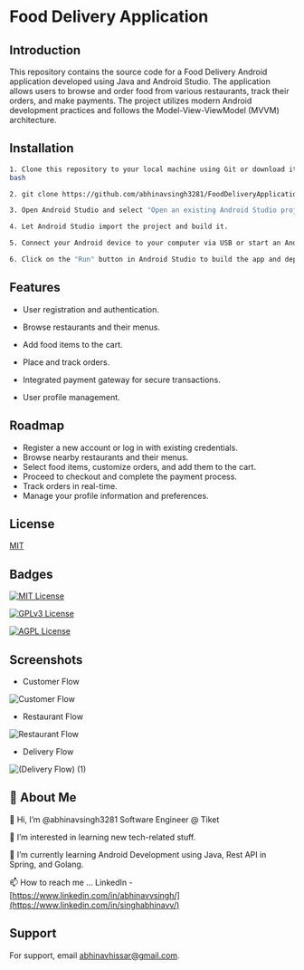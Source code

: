 # Food Delivery Application

## Introduction
This repository contains the source code for a Food Delivery Android application developed using Java and Android Studio. The application allows users to browse and order food from various restaurants, track their orders, and make payments. The project utilizes modern Android development practices and follows the Model-View-ViewModel (MVVM) architecture.

## Installation



```bash
1. Clone this repository to your local machine using Git or download it as a ZIP archive.
bash

2. git clone https://github.com/abhinavsingh3281/FoodDeliveryApplication.git

3. Open Android Studio and select "Open an existing Android Studio project." Browse to the directory where you cloned/downloaded the project and select it.

4. Let Android Studio import the project and build it.

5. Connect your Android device to your computer via USB or start an Android emulator.

6. Click on the "Run" button in Android Studio to build the app and deploy it to your device/emulator.
```
    
## Features

- User registration and authentication.

- Browse restaurants and their menus.

- Add food items to the cart.

- Place and track orders.

- Integrated payment gateway for secure transactions.

- User profile management.


## Roadmap

- Register a new account or log in with existing credentials.
- Browse nearby restaurants and their menus.
- Select food items, customize orders, and add them to the cart.
- Proceed to checkout and complete the payment process.
- Track orders in real-time.
- Manage your profile information and preferences.


## License

[MIT](https://choosealicense.com/licenses/mit/)


## Badges

[![MIT License](https://img.shields.io/badge/License-MIT-green.svg)](https://choosealicense.com/licenses/mit/)

[![GPLv3 License](https://img.shields.io/badge/License-GPL%20v3-yellow.svg)](https://opensource.org/licenses/)

[![AGPL License](https://img.shields.io/badge/license-AGPL-blue.svg)](http://www.gnu.org/licenses/agpl-3.0)


## Screenshots

- Customer Flow
  
![Customer Flow](https://github.com/abhinavsingh3281/FoodDeliveryApplication/assets/52294538/00ce1730-6d27-4060-82ba-97d8de05af2d)

- Restaurant Flow
  
![Restaurant Flow](https://github.com/abhinavsingh3281/FoodDeliveryApplication/assets/52294538/c19a8bb1-6d5e-46b8-a8cd-edc916512fa6)

- Delivery Flow
  
![(Delivery Flow) (1)](https://github.com/abhinavsingh3281/FoodDeliveryApplication/assets/52294538/c01f1059-3365-4cb0-8ca9-9dcad3ee32c7)


## 🚀 About Me

👋 Hi, I’m @abhinavsingh3281 Software Engineer @ Tiket

👀 I’m interested in learning new tech-related stuff.

🌱 I’m currently learning Android Development using Java, Rest API in Spring, and Golang.

📫 How to reach me ... LinkedIn - [https://www.linkedin.com/in/abhinavvsingh/](https://www.linkedin.com/in/singhabhinavv/)


## Support

For support, email abhinavhissar@gmail.com.
